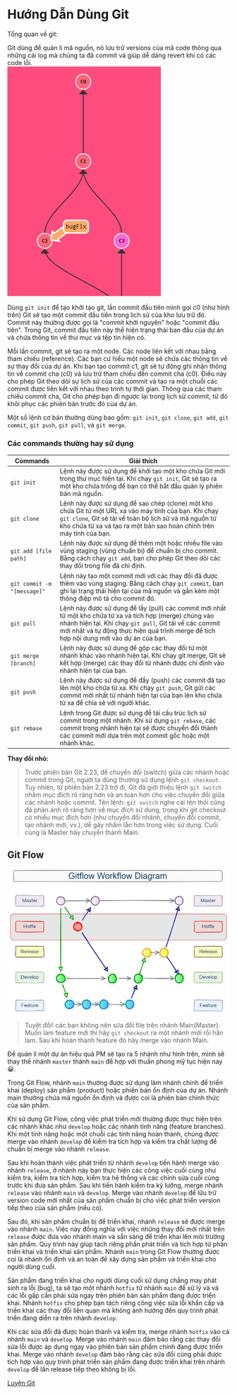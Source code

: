 # Hướng Dẫn Dùng Git

Tổng quan về git:  

Git dùng để quản lí mã nguồn, nó lưu trữ versions của mã code thông qua những cái log mà chúng ta đã commit và giúp dễ dàng revert khi có các code lỗi.  
![alt text](./img/git.png)  

Dùng `git init` để tạo khởi tạo git, lần commit đầu tiên mình gọi c0 (như hình trên) Git sẽ tạo một commit đầu tiên trong lịch sử của kho lưu trữ đó. Commit này thường được gọi là "commit khởi nguyên" hoặc "commit đầu tiên". Trong Git, commit đầu tiên này thể hiện trạng thái ban đầu của dự án và chứa thông tin về thư mục và tệp tin hiện có. 

Mỗi lần commit, git sẽ tạo ra một node. Các node liên kết với nhau bằng tham chiếu (reference). Các bạn cứ hiểu một node sẽ chứa các thông tin về sự thay đổi của dự án. Khi bạn tạo commit c1, git sẽ tự động ghi nhận thông tin về commit cha (c0) và lưu trữ tham chiếu đến commit cha (c0). Điều này cho phép Git theo dõi sự lịch sử của các commit và tạo ra một chuỗi các commit được liên kết với nhau theo trình tự thời gian. Thông qua các tham chiếu commit cha, Git cho phép bạn đi ngược lại trong lịch sử commit, từ đó khôi phục các phiên bản trước đó của dự án.  

Một số lệnh cơ bản thường dùng bao gồm: `git init`, `git clone`, `git add`, `git commit`, `git push`, `git pull`, và `git merge`. 

### Các commands thường hay sử dụng

| Commands | Giải thích |
| --- | --- |
| `git init` | Lệnh này được sử dụng để khởi tạo một kho chứa Git mới trong thư mục hiện tại. Khi chạy `git init`, Git sẽ tạo ra một kho chứa trống để bạn có thể bắt đầu quản lý phiên bản mã nguồn. |
| `git clone` | Lệnh này được sử dụng để sao chép (clone) một kho chứa Git từ một URL xa vào máy tính của bạn. Khi chạy `git clone`, Git sẽ tải về toàn bộ lịch sử và mã nguồn từ kho chứa từ xa và tạo ra một bản sao hoàn chỉnh trên máy tính của bạn. |
| `git add [file path]` | Lệnh này được sử dụng để thêm một hoặc nhiều file vào vùng staging (vùng chuẩn bị) để chuẩn bị cho commit. Bằng cách chạy `git add`, bạn cho phép Git theo dõi các thay đổi trong file đã chỉ định. |
| `git commit -m "[message]"` | Lệnh này tạo một commit mới với các thay đổi đã được thêm vào vùng staging. Bằng cách chạy `git commit`, bạn ghi lại trạng thái hiện tại của mã nguồn và gắn kèm một thông điệp mô tả cho commit đó. |
| `git pull` | Lệnh này được sử dụng để lấy (pull) các commit mới nhất từ một kho chứa từ xa và tích hợp (merge) chúng vào nhánh hiện tại. Khi chạy `git pull`, Git tải về các commit mới nhất và tự động thực hiện quá trình merge để tích hợp nội dung mới vào dự án của bạn. |
| `git merge [branch]` | Lệnh này được sử dụng để gộp các thay đổi từ một nhánh khác vào nhánh hiện tại. Khi chạy git merge, Git sẽ kết hợp (merge) các thay đổi từ nhánh được chỉ định vào nhánh hiện tại của bạn. |
| `git push` | Lệnh này được sử dụng để đẩy (push) các commit đã tạo lên một kho chứa từ xa. Khi chạy `git push`, Git gửi các commit mới nhất từ nhánh hiện tại của bạn lên kho chứa từ xa để chia sẻ với người khác. |
| `git rebase` | Lệnh trong Git được sử dụng để tái cấu trúc lịch sử commit trong một nhánh. Khi sử dụng `git rebase`, các commit trong nhánh hiện tại sẽ được chuyển đổi thành các commit mới dựa trên một commit gốc hoặc một nhánh khác. |

**Thay đổi nhỏ:** 
>Trước phiên bản Git 2.23, để chuyển đổi (switch) giữa các nhánh hoặc commit trong Git, người ta dùng thường sử dụng lệnh `git checkout`. Tuy nhiên, từ phiên bản 2.23 trở đi, Git đã giới thiệu lệnh `git switch` nhằm mục đích rõ ràng hơn và an toàn hơn cho việc chuyển đổi giữa các nhánh hoặc commit. Tên lệnh: `git switch` nghe cái tên thôi cũng đã phản ánh rõ ràng hơn về mục đích sử dụng, trong khi git checkout có nhiều mục đích hơn (như chuyển đổi nhánh, chuyển đổi commit, tạo nhánh mới, vv.), dễ gây nhầm lẫn hơn trong việc sử dụng. Cuối cùng là Master hãy chuyển thành Main.  

## Git Flow  
![alt text](./img/gitflow-hotfix-branch-diagram.jpg)  
> Tuyệt đối! các bạn không nên sửa đổi file trên nhánh Main(Master). Muốn làm feature mới thì hãy `git checkout` ra một nhánh mới rồi hẳn làm. Sau khi hoàn thành feature đó hãy merge vào nhánh Main.  
 
Để quản lí một dự án hiệu quả PM sẽ tạo ra 5 nhánh như hình trên, mình sẽ thay thế nhánh `master` thành `main` để hợp với thuần phong mỹ tục hiện nay &#x1F600;.  

Trong Git Flow, nhánh `main` thường được sử dụng làm nhánh chính để triển khai (deploy) sản phẩm (product) hoặc phiên bản ổn định của dự án. Nhánh main thường chứa mã nguồn ổn định và được coi là phiên bản chính thức của sản phẩm.  

Khi sử dụng Git Flow, công việc phát triển mới thường được thực hiện trên các nhánh khác như `develop` hoặc các nhánh tính năng (feature branches). Khi một tính năng hoặc một chuỗi các tính năng hoàn thành, chúng được merge vào nhánh `develop` để kiểm tra tích hợp và kiểm tra chất lượng để chuẩn bị merge vào nhánh `release`.  

Sau khi hoàn thành việc phát triển từ nhánh `develop` tiến hành merge vào nhánh `release`, ở nhánh này bạn thực hiện các công việc cuối cùng như kiểm tra, kiểm tra tích hợp, kiểm tra hệ thống và các chỉnh sửa cuối cùng trước khi đưa sản phẩm. Sau khi tiến hành kiểm tra kỹ lưỡng, merge nhánh `release` vào nhánh `main` và `develop`. Merge vào nhánh `develop` để lữu trữ version code mới nhất của sản phẩm chuẩn bị cho việc phát triển version tiếp theo của sản phẩm (nếu có).  

Sau đó, khi sản phẩm chuẩn bị để triển khai, nhánh `release` sẽ được merge vào nhánh `main`. Việc này đồng nghĩa với việc những thay đổi mới nhất trên `release` được đưa vào nhánh main và sẵn sàng để triển khai lên môi trường sản phẩm. Quy trình này giúp tách riêng phần phát triển và tích hợp từ phần triển khai và triển khai sản phẩm. Nhánh `main` trong Git Flow thường được coi là nhánh ổn định và an toàn để xây dựng sản phẩm và triển khai cho người dùng cuối.  

Sản phẩm đang triển khai cho người dùng cuối sử dụng chẳng may phát sinh ra lỗi (bug), ta sẽ tạo một nhánh `hotfix` từ nhánh `main` để xử lý và vá các lỗi gấp cần phải sửa ngay trên phiên bản sản phẩm đang được triển khai. Nhánh `hotfix` cho phép bạn tách riêng công việc sửa lỗi khẩn cấp và triển khai các thay đổi liên quan mà không ảnh hưởng đến quy trình phát triển đang diễn ra trên nhánh `develop`.  

Khi các sửa đổi đã được hoàn thành và kiểm tra, merge nhánh `hotfix` vào cả nhánh `main` và `develop`. Merge vào nhánh `main` đảm bảo rằng các thay đổi sửa lỗi được áp dụng ngay vào phiên bản sản phẩm chính đang được triển khai. Merge vào nhánh `develop` đảm bảo rằng các sửa đổi cũng phải được tích hợp vào quy trình phát triển sản phẩm đang được triển khai trên nhánh `develop` để lần release tiếp theo không bị lỗi.



[Luyện Git](https://learngitbranching.js.org/)